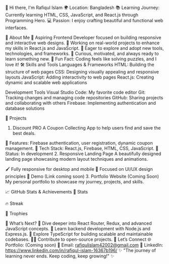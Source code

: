 👋 Hi there, I'm Rafiqul Islam
🌍 Location: Bangladesh
📚 Learning Journey: Currently learning HTML, CSS, JavaScript, and React.js through Programming Hero.
💻 Passion: I enjoy crafting beautiful and functional web interfaces.

💼 About Me
🔨 Aspiring Frontend Developer focused on building responsive and interactive web designs.
🎯 Working on real-world projects to enhance my skills in React.js and JavaScript.
🚀 Eager to explore and adopt new tools, technologies, and frameworks.
🧠 Curious, motivated, and always ready to learn something new.
🌟 Fun Fact: Coding feels like solving puzzles, and I love it!
🛠️ Skills and Tools
Languages & Frameworks
HTML: Building the structure of web pages
CSS: Designing visually appealing and responsive layouts
JavaScript: Adding interactivity to web pages
React.js: Creating dynamic and scalable web applications




Development Tools
Visual Studio Code: My favorite code editor
Git: Tracking changes and managing code repositories
GitHub: Sharing projects and collaborating with others
Firebase: Implementing authentication and database solutions




🚀 Projects
1. Discount PRO
A Coupon Collecting App to help users find and save the best deals.

🔑 Features: Firebase authentication, user registration, dynamic coupon management.
🌟 Tech Stack: React.js, Firebase, HTML, CSS, JavaScript.
🔗 Status: In development
2. Responsive Landing Page
A beautifully designed landing page showcasing modern layout techniques and animations.

🖌️ Fully responsive for desktop and mobile
🎨 Focused on UI/UX design principles
🔗 Demo (Link coming soon)
3. Portfolio Website (Coming Soon)
My personal portfolio to showcase my journey, projects, and skills.

📈 GitHub Stats & Achievements
🌟 Stats


🔥 Streak

🏅 Trophies

📅 What’s Next?
💪 Dive deeper into React Router, Redux, and advanced JavaScript concepts.
🌟 Learn backend development with Node.js and Express.js.
🚀 Explore TypeScript for building scalable and maintainable codebases.
👨‍💻 Contribute to open-source projects.
🔗 Let’s Connect
🌐 Portfolio: (Coming soon)
💌 Email: rafiqulislam42002@gmail.com
💼 LinkedIn: https://www.linkedin.com/in/rafiqul-islam-16367b196/
✨ "The journey of learning never ends. Keep coding, keep growing!" ✨
